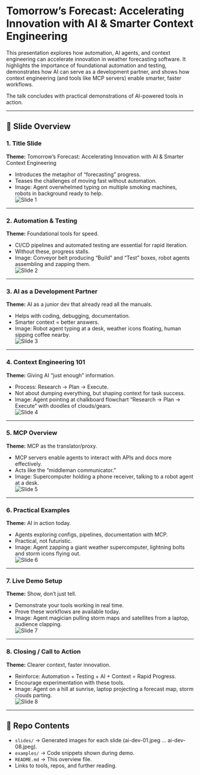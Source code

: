 # Tomorrow’s Forecast: Accelerating Innovation with AI & Smarter Context Engineering

This presentation explores how automation, AI agents, and context engineering can accelerate innovation in weather forecasting software. It highlights the importance of foundational automation and testing, demonstrates how AI can serve as a development partner, and shows how context engineering (and tools like MCP servers) enable smarter, faster workflows.  

The talk concludes with practical demonstrations of AI-powered tools in action.  

---

## 📑 Slide Overview

### 1. Title Slide  
**Theme:** Tomorrow’s Forecast: Accelerating Innovation with AI & Smarter Context Engineering  
- Introduces the metaphor of “forecasting” progress.  
- Teases the challenges of moving fast without automation.  
- Image: Agent overwhelmed typing on multiple smoking machines, robots in background ready to help.  
![Slide 1](slides/ai-dev-01.jpeg)

---

### 2. Automation & Testing  
**Theme:** Foundational tools for speed.  
- CI/CD pipelines and automated testing are essential for rapid iteration.  
- Without these, progress stalls.  
- Image: Conveyor belt producing “Build” and “Test” boxes, robot agents assembling and zapping them.  
![Slide 2](slides/ai-dev-02.jpeg)

---

### 3. AI as a Development Partner  
**Theme:** AI as a junior dev that already read all the manuals.  
- Helps with coding, debugging, documentation.  
- Smarter context = better answers.  
- Image: Robot agent typing at a desk, weather icons floating, human sipping coffee nearby.  
![Slide 3](slides/ai-dev-03.jpeg)

---

### 4. Context Engineering 101  
**Theme:** Giving AI “just enough” information.  
- Process: Research → Plan → Execute.  
- Not about dumping everything, but shaping context for task success.  
- Image: Agent pointing at chalkboard flowchart “Research → Plan → Execute” with doodles of clouds/gears.  
![Slide 4](slides/ai-dev-04.jpeg)

---

### 5. MCP Overview  
**Theme:** MCP as the translator/proxy.  
- MCP servers enable agents to interact with APIs and docs more effectively.  
- Acts like the “middleman communicator.”  
- Image: Supercomputer holding a phone receiver, talking to a robot agent at a desk.  
![Slide 5](slides/ai-dev-05.jpeg)

---

### 6. Practical Examples  
**Theme:** AI in action today.  
- Agents exploring configs, pipelines, documentation with MCP.  
- Practical, not futuristic.  
- Image: Agent zapping a giant weather supercomputer, lightning bolts and storm icons flying out.  
![Slide 6](slides/ai-dev-06.jpeg)

---

### 7. Live Demo Setup  
**Theme:** Show, don’t just tell.  
- Demonstrate your tools working in real time.  
- Prove these workflows are available today.  
- Image: Agent magician pulling storm maps and satellites from a laptop, audience clapping.  
![Slide 7](slides/ai-dev-07.jpeg)

---

### 8. Closing / Call to Action  
**Theme:** Clearer context, faster innovation.  
- Reinforce: Automation + Testing + AI + Context = Rapid Progress.  
- Encourage experimentation with these tools.  
- Image: Agent on a hill at sunrise, laptop projecting a forecast map, storm clouds parting.  
![Slide 8](slides/ai-dev-08.jpeg)

---

## 📂 Repo Contents
- `slides/` → Generated images for each slide (ai-dev-01.jpeg … ai-dev-08.jpeg).  
- `examples/` → Code snippets shown during demo.  
- `README.md` → This overview file.  
- Links to tools, repos, and further reading.  
